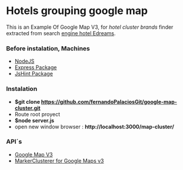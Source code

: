 # Hotels grouping google map 
This is an Example Of Google Map V3, for *hotel cluster brands* 
finder extracted from search [engine hotel Edreams][6].

### Before instalation, Machines
- [NodeJS][1]
- [Express Package][2]
- [JsHint Package][3]

### Instalation
- **$git clone https://github.com/fernandoPalaciosGit/google-map-cluster.git**
- Route root proyect
- **$node server.js**
- open new window browser : **http://localhost:3000/map-cluster/**

### API´s
- [Google Map V3][4]
- [MarkerClusterer for Google Maps v3][5]

[1]: https://nodejs.org/download/
[2]: http://expressjs.com/es/starter/installing.html
[3]: http://jshint.com/install/
[4]: https://developers.google.com/maps/documentation/javascript/?hl=es
[5]: https://googlemaps.github.io/js-marker-clusterer/docs/reference.html
[6]: http://www.edreams.com/ 